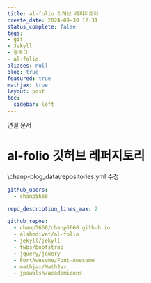 ```yaml
---
title: al-folio 깃허브 레퍼지토리
create_date: 2024-09-30 12:31
status_complete: false
tags:
- git
- Jekyll
- 블로그
- al-folio
aliases: null
blog: true
featured: true
mathjax: true
layout: post
toc:
  sidebar: left
---
```

연결 문서


# al-folio 깃허브 레퍼지토리

\chanp-blog\_data\repositories.yml 수정

```yml
github_users:
  - chanp5660

repo_description_lines_max: 2

github_repos:
  - chanp5660/chanp5660.github.io
  - alshedivat/al-folio
  - jekyll/jekyll
  - twbs/bootstrap
  - jquery/jquery
  - FortAwesome/Font-Awesome
  - mathjax/MathJax
  - jpswalsh/academicons

```